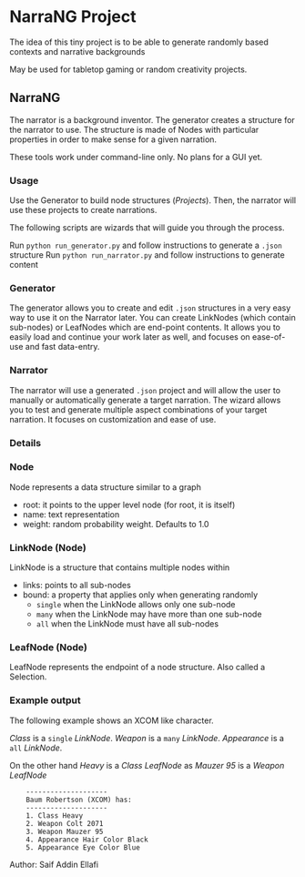 # NarraNG Project

The idea of this tiny project is to be able to generate randomly based contexts and narrative backgrounds

May be used for tabletop gaming or random creativity projects.

## NarraNG
The narrator is a background inventor. The generator creates a structure for the narrator to use.
The structure is made of Nodes with particular properties in order to make sense for a given narration.

These tools work under command-line only. No plans for a GUI yet.

### Usage
Use the Generator to build node structures (*Projects*). Then, the narrator will use these projects to create narrations.

The following scripts are wizards that will guide you through the process.

Run `python run_generator.py` and follow instructions to generate a `.json` structure
Run `python run_narrator.py` and follow instructions to generate content

### Generator
The generator allows you to create and edit `.json` structures in a very easy way to use it on the Narrator later.
You can create LinkNodes (which contain sub-nodes) or LeafNodes which are end-point contents.
It allows you to easily load and continue your work later as well, and focuses on ease-of-use and fast data-entry.

### Narrator
The narrator will use a generated `.json` project and will allow the user to manually or automatically generate a target narration.
The wizard allows you to test and generate multiple aspect combinations of your target narration.
It focuses on customization and ease of use.

### Details
### Node
Node represents a data structure similar to a graph
* root: it points to the upper level node (for root, it is itself)
* name: text representation
* weight: random probability weight. Defaults to 1.0
### LinkNode (Node)
LinkNode is a structure that contains multiple nodes within
* links: points to all sub-nodes
* bound: a property that applies only when generating randomly
  * `single` when the LinkNode allows only one sub-node
  * `many` when the LinkNode may have more than one sub-node
  * `all` when the LinkNode must have all sub-nodes
### LeafNode (Node)
LeafNode represents the endpoint of a node structure. Also called a Selection.

### Example output
The following example shows an XCOM like character.

*Class* is a `single` _LinkNode_. *Weapon* is a `many` _LinkNode_. *Appearance* is a `all` _LinkNode_.

On the other hand *Heavy* is a *Class* _LeafNode_ as *Mauzer 95* is a *Weapon* _LeafNode_
```
    --------------------
    Baum Robertson (XCOM) has:
    --------------------
    1. Class Heavy
    2. Weapon Colt 2071
    3. Weapon Mauzer 95
    4. Appearance Hair Color Black
    5. Appearance Eye Color Blue
```

Author: Saif Addin Ellafi